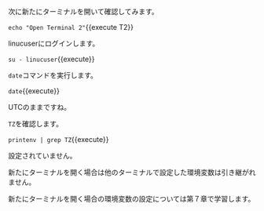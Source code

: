 次に新たにターミナルを開いて確認してみます。

`echo "Open Terminal 2"`{{execute T2}}

linucuserにログインします。

`su - linucuser`{{execute}}

`date`コマンドを実行します。

`date`{{execute}}

UTCのままですね。

`TZ`を確認します。

`printenv | grep TZ`{{execute}}

設定されていません。

新たにターミナルを開く場合は他のターミナルで設定した環境変数は引き継がれません。

新たにターミナルを開く場合の環境変数の設定については第７章で学習します。